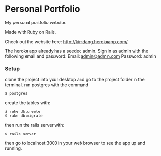 # Personal Portfolio

My personal portfolio website.

Made with Ruby on Rails.

Check out the website here: http://kimdang.herokuapp.com/

The heroku app already has a seeded admin. Sign in as admin with the following email and password:
Email: admin@admin.com
Password: admin

### Setup
clone the project into your desktop and go to the project folder in the terminal.
run postgres with the command
```
$ postgres
```
create the tables with:
```
$ rake db:create
$ rake db:migrate
```
then run the rails server with:
```
$ rails server
```
then go to localhost:3000 in your web browser to see the app up and running.


